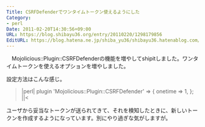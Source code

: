 ```yaml
---
Title: CSRFDefenderでワンタイムトークン使えるようにした
Category:
- perl
Date: 2011-02-20T14:30:56+09:00
URL: https://blog.shibayu36.org/entry/20110220/1298179856
EditURL: https://blog.hatena.ne.jp/shiba_yu36/shibayu36.hatenablog.com/atom/entry/12704591929888039018
---
```



　Mojolicious::Plugin::CSRFDefenderの機能を増やしてshipitしました。ワンタイムトークンを使えるオプションを増やしました。

設定方法はこんな感じ。
>|perl|
plugin 'Mojolicious::Plugin::CSRFDefender' => {
    onetime => 1,
};
||<

ユーザから妥当なトークンが送られてきて、それを検知したときに、新しいトークンを作成するようになっています。別にやり過ぎな気がしますが。
